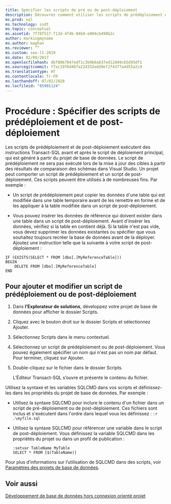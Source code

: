 ```yaml
---
title: Spécifier les scripts de pré ou de post-déploiement
description: Découvrez comment utiliser les scripts de prédéploiement et de post-déploiement pour exécuter des instructions Transact-SQL avant et après l’exécution du script de déploiement principal.
ms.prod: sql
ms.technology: ssdt
ms.topic: conceptual
ms.assetid: 7f78f517-f13d-4f4b-84b9-e804cb490b2c
author: markingmyname
ms.author: maghan
ms.reviewer: “”
ms.custom: seo-lt-2019
ms.date: 02/09/2017
ms.openlocfilehash: dbf8067047edf1c3b9b6a837ed12d49cb5d95df1
ms.sourcegitcommit: f7ac1976d4bfa224332edd9ef2f4377a4d55a2c9
ms.translationtype: HT
ms.contentlocale: fr-FR
ms.lasthandoff: 07/02/2020
ms.locfileid: "85901124"
---
```

# <a name="how-to-specify-predeployment-or-postdeployment-scripts"></a>Procédure : Spécifier des scripts de prédéploiement et de post-déploiement

Les scripts de prédéploiement et de post-déploiement exécutent des instructions Transact\-SQL avant et après le script de déploiement principal, qui est généré à partir du projet de base de données. Le script de prédéploiement ne sera pas exécuté lors de la mise à jour des cibles à partir des résultats de comparaison des schémas dans Visual Studio. Un projet peut comporter un script de prédéploiement et un script de post-déploiement. Ces scripts peuvent être utilisés à de nombreuses fins. Par exemple :  
  
-   Un script de prédéploiement peut copier les données d'une table qui est modifiée dans une table temporaire avant de les remettre en forme et de les appliquer à la table modifiée dans un script de post-déploiement.  
  
-   Vous pouvez insérer les données de référence qui doivent exister dans une table dans un script de post-déploiement. Avant d'insérer les données, vérifiez si la table en contient déjà. Si la table n'est pas vide, vous devez supprimer les données existantes ou spécifier que vous souhaitez toujours recréer la base de données avant de la déployer. Ajoutez une instruction telle que la suivante à votre script de post-déploiement :  
  
```  
IF (EXISTS(SELECT * FROM [dbo].[MyReferenceTable]))  
BEGIN  
    DELETE FROM [dbo].[MyReferenceTable]  
END  
```  

## <a name="to-add-and-modify-a-pre--or-post-deployment-script"></a>Pour ajouter et modifier un script de prédéploiement ou de post-déploiement  
  
1.  Dans **l’Explorateur de solutions**, développez votre projet de base de données pour afficher le dossier Scripts.  
  
2.  Cliquez avec le bouton droit sur le dossier Scripts et sélectionnez Ajouter.  
  
3.  Sélectionnez Scripts dans le menu contextuel.  
  
4.  Sélectionnez un script de prédéploiement ou de post-déploiement. Vous pouvez également spécifier un nom qui n'est pas un nom par défaut. Pour terminer, cliquez sur Ajouter.  
  
5.  Double-cliquez sur le fichier dans le dossier Scripts.  
  
    L’Éditeur Transact\-SQL s’ouvre et présente le contenu du fichier.  
  
Utilisez la syntaxe et les variables SQLCMD dans vos scripts et définissez-les dans les propriétés du projet de base de données. Par exemple :  
  
-   Utilisez la syntaxe SQLCMD pour inclure le contenu d'un fichier dans un script de pré-déploiement ou de post-déploiement. Ces fichiers sont inclus et s'exécutent dans l'ordre dans lequel vous les définissez : `:r .\myfile.sql`  
  
-   Utilisez la syntaxe SQLCMD pour référencer une variable dans le script de post-déploiement. Vous définissez la variable SQLCMD dans les propriétés du projet ou dans un profil de publication :  
  
    ```  
    :setvar TableName MyTable  
    SELECT * FROM [$(TableName)]  
    ```  
  
Pour plus d’informations sur l’utilisation de SQLCMD dans des scripts, voir [Paramètres des projets de base de données](../ssdt/database-project-settings.md).  
  
## <a name="see-also"></a>Voir aussi  
[Développement de base de données hors connexion orienté projet](../ssdt/project-oriented-offline-database-development.md)  
  
